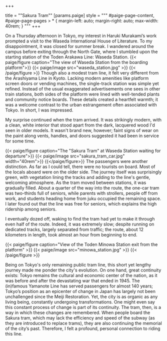 +++

title = "\"Sakura Tram\""
[params.paige]
style = """
#paige-page-content,
#paige-page-pages > * {
  margin-left: auto;
  margin-right: auto;
  max-width: 40rem;
}
"""
+++

On a Thursday afternoon in Tokyo, my interest in Haruki Murakami’s work prompted a visit to the Waseda International House of Literature. To my disappointment, it was closed for summer break. I wandered around the campus before exiting through the North Gate, where I stumbled upon the starting station of the Toden Arakawa Line: Waseda Station. 
{{< paige/figure caption="The view of Waseda Station from the boarding platform">}}
{{< paige/image src="waseda_station.jpg" >}}
{{< /paige/figure >}}
Though also a modest tram line, it felt very different from the Arashiyama Line in Kyoto. Lacking modern amenities like platform screen doors or vending machines, the single-track station was simple yet refined. Instead of the usual exaggerated advertisements one sees in other train stations, both sides of the platform were lined with well-tended plants and community notice boards. These details created a heartfelt warmth; it was a welcome contrast to the urban estrangement often associated with Tokyo. In short, I was impressed. 

My surprise continued when the tram arrived. It was strikingly modern, with a clean, white interior that stood apart from the dark, lacquered wood I'd seen in older models. It wasn't brand new, however; faint signs of wear on the paint along vents, handles, and doors suggested it had been in service for some time.

{{< paige/figure caption="The \"Sakura Tram\" at Waseda Station waiting for departure">}}
{{< paige/image src="sakura_tram_car.jpg" width="40rem">}}
{{</paige/figure>}}
The passengers were another distinction. As far as I could tell, there were no tourists on board. Most of the locals aboard were on the older side. The journey itself was surprisingly green, with vegetation lining the tracks and adding to the line's gentle, welcoming atmosphere. As the tram moved between stations, it was gradually filled. About a quarter of the way into the route, the one-car tram was two-thirds full of seniors, while parents with strollers, people off from work, and students heading home from juku occupied the remaining space. I later found out that the line was free for seniors, which explains the high ridership among seniors.

I eventually dozed off, waking to find the tram had yet to make it through even half of the route. Indeed, it was extremely slow; despite running on dedicated tracks, largely separated from traffic; the route, about 12 kilometers in length, took almost an hour from beginning to end.

{{< paige/figure caption="View of the Toden Minowa Station exit from the platform" >}}
{{< paige/image src="minowa_station.jpg"  >}}
{{< /paige/figure >}}

Being on Tokyo's only remaining public tram line, this short yet lengthy journey made me ponder the city's evolution. On one hand, great continuity exists: Tokyo remains the cultural and economic center of the nation, as it was before and after the devastating war that ended in 1945. The (in)famous Yamanote Line has served passengers for almost 140 years; Tokyo’s position as an epicenter of change in Japan has largely not been unchallenged since the Meiji Restoration. Yet, the city is as organic as any living being, constantly undergoing transformations. One might even say this constant process of change is part of its continuity. The tram, then, is a way in which these changes are remembered. When people board the Sakura tram, which may lack the efficiency and speed of the subway (as they are introduced to replace trams), they are also continuing the memorial of the city’s past. Therefore, I felt a profound, personal connection to riding this line. 